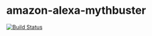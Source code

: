 # amazon-alexa-mythbuster

[![Build Status](https://travis-ci.org/dezson/amazon-alexa-mythbuster.svg?branch=master)](https://travis-ci.org/dezson/amazon-alexa-mythbuster)
